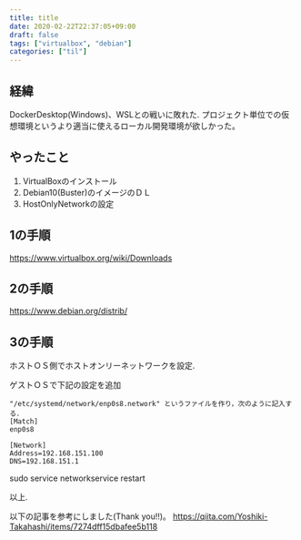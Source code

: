 ```yaml
---
title: title
date: 2020-02-22T22:37:05+09:00
draft: false
tags: ["virtualbox", "debian"]
categories: ["til"]
---
```


## 経緯
DockerDesktop(Windows)、WSLとの戦いに敗れた.
プロジェクト単位での仮想環境というより適当に使えるローカル開発環境が欲しかった。


## やったこと
1. VirtualBoxのインストール
2. Debian10(Buster)のイメージのＤＬ
3. HostOnlyNetworkの設定

## 1の手順
https://www.virtualbox.org/wiki/Downloads

## 2の手順
https://www.debian.org/distrib/

## 3の手順
ホストＯＳ側でホストオンリーネットワークを設定.

ゲストＯＳで下記の設定を追加

```
"/etc/systemd/network/enp0s8.network" というファイルを作り，次のように記入する．
[Match]
enp0s8

[Network]
Address=192.168.151.100
DNS=192.168.151.1
```

sudo service networkservice restart

以上.


以下の記事を参考にしました(Thank you!!)。
https://qiita.com/Yoshiki-Takahashi/items/7274dff15dbafee5b118

